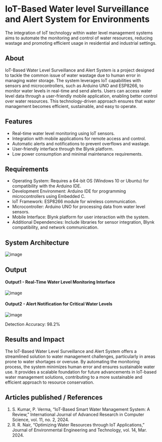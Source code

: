 # IoT-Based Water level Surveillance and Alert System for Environments 
The integration of IoT technology within water level management systems aims to automate the monitoring and control of water resources, reducing wastage and promoting efficient usage in residential and industrial settings.

## About
IoT-Based Water Level Surveillance and Alert System is a project designed to tackle the common issue of water wastage due to human error in managing water storage. The system leverages IoT capabilities with sensors and microcontrollers, such as Arduino UNO and ESP8266, to monitor water levels in real-time and send alerts. Users can access water level data through a user-friendly mobile application, enabling better control over water resources. This technology-driven approach ensures that water management becomes efficient, sustainable, and easy to operate.

## Features
- Real-time water level monitoring using IoT sensors.
- Integration with mobile applications for remote access and control.
- Automatic alerts and notifications to prevent overflows and wastage.
- User-friendly interface through the Blynk platform.
- Low power consumption and minimal maintenance requirements.

## Requirements
* Operating System: Requires a 64-bit OS (Windows 10 or Ubuntu) for compatibility with the Arduino IDE.
* Development Environment: Arduino IDE for programming microcontrollers using Embedded C.
* IoT Framework: ESP8266 module for wireless communication.
* Microcontroller: Arduino UNO for processing data from water level sensors.
* Mobile Interface: Blynk platform for user interaction with the system.
* Additional Dependencies: Include libraries for sensor integration, Blynk compatibility, and network communication.

## System Architecture
![image](https://github.com/user-attachments/assets/fc3c279f-5ef0-4f32-b70d-bf130cfcb1a0)


## Output

#### Output1 - Real-Time Water Level Monitoring Interface
![image](https://github.com/user-attachments/assets/ccb25c26-1411-4927-a8b4-9ab3a14f96b5)


#### Output2 - Alert Notification for Critical Water Levels
![image](https://github.com/user-attachments/assets/d16f2b68-a161-44a4-a3f2-212ec27d0866)

Detection Accuracy: 98.2%

## Results and Impact
The IoT-Based Water Level Surveillance and Alert System offers a streamlined solution to water management challenges, particularly in areas prone to water shortages or overuse. By automating the monitoring process, the system minimizes human error and ensures sustainable water use. It provides a scalable foundation for future advancements in IoT-based water management solutions, contributing to a more sustainable and efficient approach to resource conservation.

## Articles published / References
1. S. Kumar, P. Verma, “IoT-Based Smart Water Management System: A Review,” International Journal of Advanced Research in Computer Science, vol. 11, no. 2, 2024.
2. R. R. Nair, “Optimizing Water Resources through IoT Applications,” Journal of Environmental Engineering and Technology, vol. 14, Mar. 2024.
